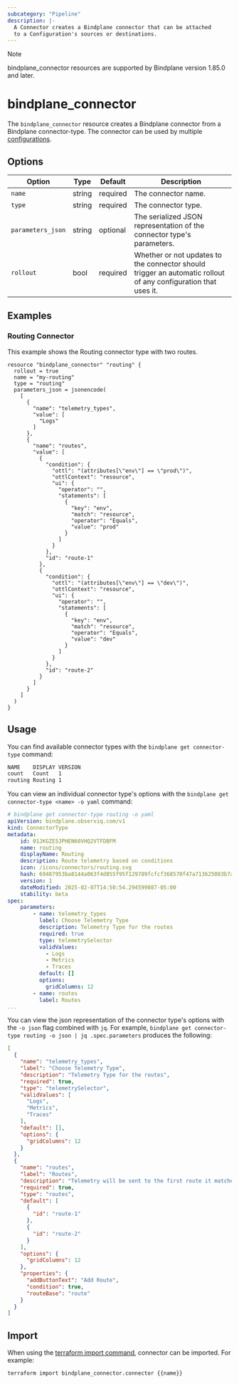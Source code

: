 ```yaml
---
subcategory: "Pipeline"
description: |-
  A Connector creates a Bindplane connector that can be attached
  to a Configuration's sources or destinations.
---
```


> [!NOTE]
> bindplane_connector resources are supported by Bindplane version 1.85.0 and later.

# bindplane_connector

The `bindplane_connector` resource creates a Bindplane connector from a Bindplane
connector-type. The connector can be used by multiple [configurations](./bindplane_configuration.md).

## Options

| Option              | Type   | Default  | Description                  |
| ------------------- | -----  | -------- | ---------------------------- |
| `name`              | string | required | The connector name.             |
| `type`              | string | required | The connector type.             |
| `parameters_json`   | string | optional | The serialized JSON representation of the connector type's parameters. |
| `rollout`           | bool   | required | Whether or not updates to the connector should trigger an automatic rollout of any configuration that uses it. |

## Examples

### Routing Connector

This example shows the Routing connector type with two routes.

```hcl
resource "bindplane_connector" "routing" {
  rollout = true
  name = "my-routing"
  type = "routing"
  parameters_json = jsonencode(
    [
      {
        "name": "telemetry_types",
        "value": [
          "Logs"
        ]
      },
      {
        "name": "routes",
        "value": [
          {
            "condition": {
              "ottl": "(attributes[\"env\"] == \"prod\")",
              "ottlContext": "resource",
              "ui": {
                "operator": "",
                "statements": [
                  {
                    "key": "env",
                    "match": "resource",
                    "operator": "Equals",
                    "value": "prod"
                  }
                ]
              }
            },
            "id": "route-1"
          },
          {
            "condition": {
              "ottl": "(attributes[\"env\"] == \"dev\")",
              "ottlContext": "resource",
              "ui": {
                "operator": "",
                "statements": [
                  {
                    "key": "env",
                    "match": "resource",
                    "operator": "Equals",
                    "value": "dev"
                  }
                ]
              }
            },
            "id": "route-2"
          }
        ]
      }
    ] 
  )
}
```

## Usage

You can find available connector types with the `bindplane get connector-type` command:
```bash
NAME   	DISPLAY	VERSION
count  	Count  	1
routing	Routing	1
```

You can view an individual connector type's options with the `bindplane get connector-type <name> -o yaml` command:
```yaml
# bindplane get connector-type routing -o yaml
apiVersion: bindplane.observiq.com/v1
kind: ConnectorType
metadata:
    id: 01JKGZE5JPHEN60VHQ2VTFDBFM
    name: routing
    displayName: Routing
    description: Route telemetry based on conditions
    icon: /icons/connectors/routing.svg
    hash: 69487953ba8144a063f4d855f95f129789fcfcf368570f47a713625083b7abc7
    version: 1
    dateModified: 2025-02-07T14:50:54.294599087-05:00
    stability: beta
spec:
    parameters:
        - name: telemetry_types
          label: Choose Telemetry Type
          description: Telemetry Type for the routes
          required: true
          type: telemetrySelector
          validValues:
            - Logs
            - Metrics
            - Traces
          default: []
          options:
            gridColumns: 12
        - name: routes
          label: Routes
...
```

You can view the json representation of the connector type's options with the `-o json` flag combined with `jq`.
For example, `bindplane get connector-type routing -o json | jq .spec.parameters` produces the following:
```json
[
  {
    "name": "telemetry_types",
    "label": "Choose Telemetry Type",
    "description": "Telemetry Type for the routes",
    "required": true,
    "type": "telemetrySelector",
    "validValues": [
      "Logs",
      "Metrics",
      "Traces"
    ],
    "default": [],
    "options": {
      "gridColumns": 12
    }
  },
  {
    "name": "routes",
    "label": "Routes",
    "description": "Telemetry will be sent to the first route it matches based on the condition. If\nthere is no condition specified for a route, all remaining telemetry will be sent\nto that route.\n",
    "required": true,
    "type": "routes",
    "default": [
      {
        "id": "route-1"
      },
      {
        "id": "route-2"
      }
    ],
    "options": {
      "gridColumns": 12
    },
    "properties": {
      "addButtonText": "Add Route",
      "condition": true,
      "routeBase": "route"
    }
  }
]
```

## Import

When using the [terraform import command](https://developer.hashicorp.com/terraform/cli/commands/import),
connector can be imported. For example:

```bash
terraform import bindplane_connector.connector {{name}}
```
